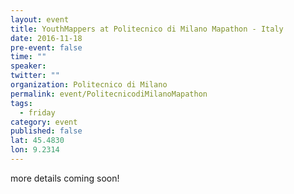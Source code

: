 ```yaml
---
layout: event
title: YouthMappers at Politecnico di Milano Mapathon - Italy
date: 2016-11-18
pre-event: false
time: ""
speaker: 
twitter: ""
organization: Politecnico di Milano
permalink: event/PolitecnicodiMilanoMapathon
tags: 
  - friday
category: event
published: false
lat: 45.4830
lon: 9.2314
---
```


more details coming soon!


